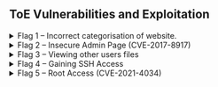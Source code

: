 ## ToE Vulnerabilities and Exploitation

<details>
<summary> Flag 1 – Incorrect categorisation of website. </summary>
<p><p/>
To begin, using the output of the initial nmap scan as a base, it is known the ToE has an open port 80. Port 80 is used by HTTP and is the default network port used to send and receive unencrypted web pages. This alludes to the fact this ToE has a webserver running off this IP address.<br/>


HTTP does not use any form of encryption or certificates to secure it unlike port 443, ‘HTTPS’, so remains historically one of the most probed ports on the Internet and will form the basis of this ethical hack.


Within the website, accessed by putting the IP of the ToE into the URL bar, are messages posted by each user, all with categories set. It would appear if the category is not set it defaults to ‘uncategorised’ which if accessed can allow you to see messages you are potentially not authorised to see as seen below:

<p align="center">
  <img src="https://user-images.githubusercontent.com/66912443/185343935-6524d0de-03e4-4fc7-aa79-54b8840f9e14.png">
</p>

</details>

<details>
<summary> Flag 2 – Insecure Admin Page (CVE-2017-8917) </summary>
<p><p/>
Navigating to the directory ‘/administrator/’ found from a guess of common admin login directories, it is clear the site is running their content management system (CMS) using the web application ‘joomla!’.

<p align="center">
  <img src="https://user-images.githubusercontent.com/66912443/185345885-c1d4419b-2263-46d1-a73b-c3d02f66ac07.png">
</p>
  
 All joomla web pages after version 1.6.0 store their version number in an xml file accessible through the URL seen below:
  
  ```http://www.[thejoomlawebsite].com/administrator/manifests/files/joomla.xml```
  
  This is a major step in determining whether the page has any exploitable vulnerabilities as running out-of-date versions without the latest patches leaves the website open to attack.
  
  <p align="center">
  <img src="https://user-images.githubusercontent.com/66912443/185346752-72464ffc-ab94-4e31-b9c2-c2df1c334a40.png">
</p>

  On this same page, viewing the page source exposes the version number of joombla as “3.7.0”.
  
  Now that the version number is revealed it narrows down the vulnerabilities that are possible to exploit for this specific version of ‘joombla’. For this example, exploit CVE-2017-8917 was used, an SQL injection attack that allows attackers to execute arbitrary SQL commands via unspecified vectors.
  
Using the base of a command found on the exploit database website:

  ``` sqlmap -u "http://localhost/index.php?option=com_fields&view=fields&layout=modal&list[fullordering]=updatexml" --risk=3 --level=5 --random-agent --dbs -p list[fullordering] ```

  ‘sqlmap’ was loaded with the relevant ip for the ToE. When run, this spat out the database names of the DBMS that was being run revealing two databases 
  
From the two databases revealed from the previous command, ‘joombla’ was chosen to be targeted as it sounds like it would hold information of greater value than the alternative. Using this database as a target, the below command is used to dump all the information about the tables within the database as it can within the CLI. This includes a table known as “__users”, which as will be seen will be essential for grabbing user data.
  
  ![image](https://user-images.githubusercontent.com/66912443/185354231-da7dbec7-a5ee-494c-82e4-8811c6689c6a.png)
![image](https://user-images.githubusercontent.com/66912443/185354297-52d25268-f01e-4643-b508-32e2afc44c35.png)

 Running the program again, but specifically looking for that aforementioned table provides a more detailed view of what is going on inside. This leaves an output with 3 users, with now exposed emails. As the emails are not encrypted all that needs to be cracked is the passwords.
  
  The hashed passwords are put into a text document to be cracked by john. Using the beginning ID ‘$2y$’ it can be determined the passwords are encrypted using blowfish.
  
  <p align="center">
  <img src="https://user-images.githubusercontent.com/66912443/185355434-d25eb2a1-490a-47da-82ca-5ec0b1dfd68e.png">
</p>
  
  Now we have the hashes, a wordlist needs to be built to try crack them within reasonable time. To do this, the program ‘CeWl’ is used. The below command is used to set to crawl the website (via IP address) at a depth of 5 with a minimum character count of 3 and put each word found into a file called “passlist”.
  
  <p align="center">
  <img src="https://user-images.githubusercontent.com/66912443/185354999-ddf956fe-032d-4ecd-ac76-7bb005e22062.png">
</p>

  Now that a wordlist has been created, the program ‘john the ripper’ can be used to crack the hashes. Running the below command results in one hash getting successfully cracked and found to be the word “isaribi”. This belongs to the admin account ‘orga’, a super user .
  
   <p align="center">
  <img src="https://user-images.githubusercontent.com/66912443/185355739-f4954333-5cf6-40d4-a57a-39064d4417b2.png">
</p>

  To try and locate another password, john was run for a while without a password list, this cracked another hash revealing it to be the word “cookie”. This belongs to the admin account ‘Biscuit’.
  
  <p align="center">
  <img src="https://user-images.githubusercontent.com/66912443/185355946-c6a5beae-49b4-4571-b744-4080a334dc7e.png">
</p>
  
</details>

<details>
<summary> Flag 3 – Viewing other users files </summary>
  <p><p/>
  By leaving the home directory of ‘orga’ using “cd ..”, it is possible to see all other users that reside on this system. As seen below, under the acount ‘orga’ the user can change directory into another users home directory therefore allowing the viewing of all of their personal files. 
  
  <p align="center">
  <img src="https://user-images.githubusercontent.com/66912443/185356358-d4e77e28-d18e-42b8-b106-22a95c7539d8.png">
</p>

</details>

<details>
<summary> Flag 4 – Gaining SSH Access </summary>
<p><p/>
Using the username and password of the ‘super user’ account found in flag 2, it was possible to gain access to the ToE using remote ssh connection as the login for the CMS was the same as it was for ssh.

  
Username: orga@192.168.56.101  
Password: isaribi
  
  <p align="center">
  <img src="https://user-images.githubusercontent.com/66912443/185356872-4aea575b-5edd-43b9-8ef0-3af6ea979e50.png">
</p>
  
<p><p/>
Listing all directories gives the file “.Flag4”. Reading the contents gives the following:
  
  <p align="center">
  <img src="https://user-images.githubusercontent.com/66912443/185357491-4eeec548-70fa-46be-ab71-a15c4e40c0a5.png">
</p>

</details>

<details>
<summary>	Flag 5 – Root Access (CVE-2021-4034) </summary>
<p><p/>
The vulnerability chosen was ‘CVE-2021-4034’. This is a vulnerability of the ‘pkexec’ toolkit. This toolkit is dangerous enough as its purpose is to “allow unprivileged users to run commands as privileged users according to predefined policies”. This exploit makes use of this to cause an unauthorised local privilege escalation on the target machine.

Looking up the name in the ToE terminal confirms this toolkit is present.

<p align="center">
  <img src="https://user-images.githubusercontent.com/66912443/185359889-4333051e-6498-480f-8c5d-594106d1b9a8.png">
</p>

The exploit works by running the below script, created by Andris Raugulis on github. This script works as the version of pkexec on the ToE doesn't handle the calling parameters count correctly and ends trying to execute environment variables as commands. 

  <p align="center">
  <img src="https://user-images.githubusercontent.com/66912443/185360444-5032c5b2-32d4-4ff9-87df-1a16e49ba84d.png">
</p>
  
  On the ToE which is accessible through the ‘orga’ account, this is copied line for line and put in a file named ‘exploit.c’.
  
  Next step is to run the code with the following command, generating the executable ‘poc’:
  <p><p/>
  
  ![image](https://user-images.githubusercontent.com/66912443/185360620-66e12e7b-f856-4a84-bc8a-16c2e5d07484.png)
  ![image](https://user-images.githubusercontent.com/66912443/185360640-cf027a9b-4746-4f7c-9fcc-626c85c3e428.png)

Once the ‘poc’ file is run, the user is provided with root access as seen below:
  <p><p/>
  
  ![image](https://user-images.githubusercontent.com/66912443/185360880-8142754b-39b9-4331-ab3a-01a51191fbf3.png)

  This leads to being able to find Flag 5 in the ‘root’ directory.
  
  <p align="center">
  <img src="https://user-images.githubusercontent.com/66912443/185361007-6f9d0bb1-05f9-4696-a489-9c04f2f6f841.png">
</p>

</details>

